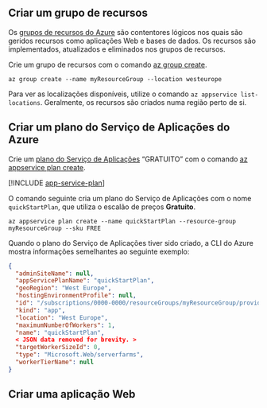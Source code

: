 ## <a name="create-a-resource-group"></a>Criar um grupo de recursos

 Os [grupos de recursos do Azure](https://docs.microsoft.com/azure/azure-resource-manager/resource-group-overview#resource-groups) são contentores lógicos nos quais são geridos recursos como aplicações Web e bases de dados. Os recursos são implementados, atualizados e eliminados nos grupos de recursos.

Crie um grupo de recursos com o comando [az group create](/cli/azure/group#create).

```azurecli
az group create --name myResourceGroup --location westeurope
```

Para ver as localizações disponíveis, utilize o comando `az appservice list-locations`. Geralmente, os recursos são criados numa região perto de si.

## <a name="create-an-azure-app-service-plan"></a>Criar um plano do Serviço de Aplicações do Azure

Crie um [plano do Serviço de Aplicações](../articles/app-service/azure-web-sites-web-hosting-plans-in-depth-overview.md) “GRATUITO” com o comando [az appservice plan create](/cli/azure/appservice/plan#create).

[!INCLUDE [app-service-plan](app-service-plan.md)]

O comando seguinte cria um plano do Serviço de Aplicações com o nome `quickStartPlan`, que utiliza o escalão de preços **Gratuito**.

```azurecli
az appservice plan create --name quickStartPlan --resource-group myResourceGroup --sku FREE
```

Quando o plano do Serviço de Aplicações tiver sido criado, a CLI do Azure mostra informações semelhantes ao seguinte exemplo:

```json
{ 
  "adminSiteName": null,
  "appServicePlanName": "quickStartPlan",
  "geoRegion": "West Europe",
  "hostingEnvironmentProfile": null,
  "id": "/subscriptions/0000-0000/resourceGroups/myResourceGroup/providers/Microsoft.Web/serverfarms/quickStartPlan",
  "kind": "app",
  "location": "West Europe",
  "maximumNumberOfWorkers": 1,
  "name": "quickStartPlan",
  < JSON data removed for brevity. >
  "targetWorkerSizeId": 0,
  "type": "Microsoft.Web/serverfarms",
  "workerTierName": null
} 
```

## <a name="create-a-web-app"></a>Criar uma aplicação Web